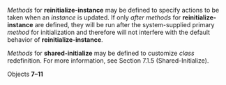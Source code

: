  

*Methods* for **reinitialize-instance** may be defined to specify actions to be taken when an *instance* is updated. If only *after methods* for **reinitialize-instance** are defined, they will be run after the system-supplied primary *method* for initialization and therefore will not interfere with the default behavior of **reinitialize-instance**. 

*Methods* for **shared-initialize** may be defined to customize *class* redefinition. For more information, see Section 7.1.5 (Shared-Initialize). 

Objects **7–11**

 

 

